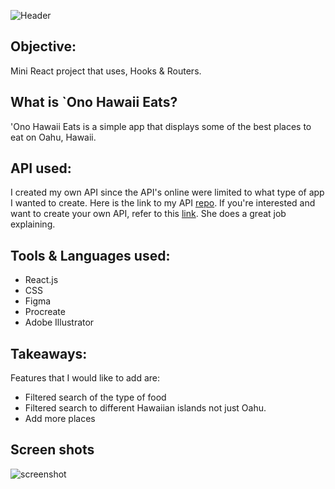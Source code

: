 ![Header](https://raw.githubusercontent.com/mculep/ono-hawaii-eats-react-project/main/src/images/readme-header.png)

## Objective:

Mini React project that uses, Hooks & Routers.

## What is `Ono Hawaii Eats?

'Ono Hawaii Eats is a simple app that displays some of the best places to eat on Oahu, Hawaii.

## API used:

I created my own API since the API's online were limited to what type of app I wanted to create. Here is the link to my API [repo](https://github.com/mculep/ono-hawaii-eats-api). If you're interested and want to create your own API, refer to this [link](https://youtu.be/FLnxgSZ0DG4). She does a great job explaining.

## Tools & Languages used:

-   React.js
-   CSS
-   Figma
-   Procreate
-   Adobe Illustrator

## Takeaways:

Features that I would like to add are:

-   Filtered search of the type of food
-   Filtered search to different Hawaiian islands not just Oahu.
-   Add more places

## Screen shots

![screenshot](https://raw.githubusercontent.com/mculep/ono-hawaii-eats-react-project/main/src/images/ono-ss.png)
